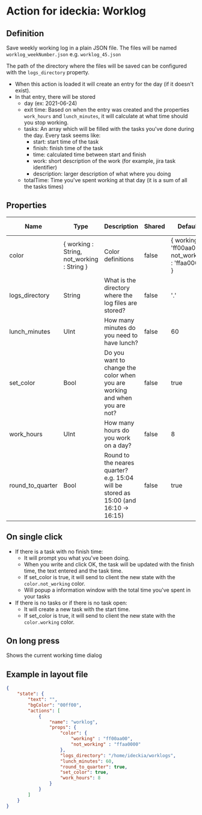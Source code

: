 # Action for ideckia: Worklog

## Definition

Save weekly working log in a plain JSON file. The files will be named `worklog_weekNumber.json` e.g. `worklog_45.json`

The path of the directory where the files will be saved can be configured with the `logs_directory` property.

* When this action is loaded it will create an entry for the day (if it doesn't exist).
* In that entry, there will be stored
  * day (ex: 2021-06-24)
  * exit time: Based on when the entry was created and the properties `work_hours` and `lunch_minutes`, it will calculate at what time should you stop working.
  * tasks: An array which will be filled with the tasks you've done during the day. Every task seems like:
    * start: start time of the task
    * finish: finish time of the task
    * time: calculated time between start and finish
    * work: short description of the work (for example, jira task identifier)
    * description: larger description of what where you doing
  * totalTime: Time you've spent working at that day (it is a sum of all the tasks times)

## Properties

| Name | Type | Description | Shared | Default | Possible values |
| ----- |----- | ----- | ----- | ----- | ----- |
| color | { working : String, not_working : String } | Color definitions | false | { working : 'ff00aa00', not_working : 'ffaa0000' } | null |
| logs_directory | String | What is the directory where the log files are stored? | false | '.' | null |
| lunch_minutes | UInt | How many minutes do you need to have lunch? | false | 60 | null |
| set_color | Bool | Do you want to change the color when you are working and when you are not? | false | true | null |
| work_hours | UInt | How many hours do you work on a day? | false | 8 | null |
| round_to_quarter | Bool | Round to the neares quarter? e.g. 15:04 will be stored as 15:00 (and 16:10 -> 16:15)  | false | true | null |

## On single click

* If there is a task with no finish time:
  * It will prompt you what you've been doing.
  * When you write and click OK, the task will be updated with the finish time, the text entered and the task time.
  * If set_color is true, it will send to client the new state with the `color.not_working` color.
  * Will popup a information window with the total time you've spent in your tasks
* If there is no tasks or if there is no task open:
  * It will create a new task with the start time.
  * If set_color is true, it will send to client the new state with the `color.working` color.

## On long press

Shows the current working time dialog

## Example in layout file

```json
{
    "state": {
        "text": "",
        "bgColor": "00ff00",
        "actions": [
            {
                "name": "worklog",
                "props": {
                    "color": {
                        "working" : "ff00aa00",
                        "not_working" : "ffaa0000"
                    },
                    "logs_directory": "/home/ideckia/worklogs",
                    "lunch_minutes": 60,
                    "round_to_quarter": true,
                    "set_color": true,
                    "work_hours": 8
                }
            }
        ]
    }
}
```
